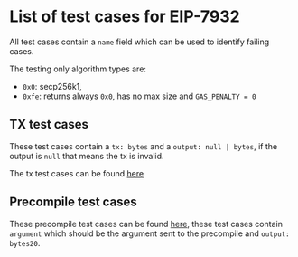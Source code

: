 # List of test cases for EIP-7932

All test cases contain a `name` field which can be used to identify failing cases.

The testing only algorithm types are:
- `0x0`: secp256k1,
- `0xfe`: returns always `0x0`, has no max size and `GAS_PENALTY = 0`

## TX test cases

These test cases contain a `tx: bytes` and a `output: null | bytes`, if the output is `null` that means the tx is invalid.

The tx test cases can be found [here](./test_cases/transactions.json)

## Precompile test cases

These precompile test cases can be found [here](./test_cases/precompile.json), these test cases contain `argument` which should be the argument sent to the precompile and `output: bytes20`.